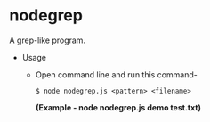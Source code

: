 # nodegrep

A grep-like program.

- Usage

  - Open command line and run this command-

    ```
    $ node nodegrep.js <pattern> <filename>
    ```

    **(Example - node nodegrep.js demo test.txt)**
